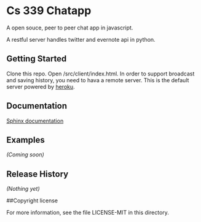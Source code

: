 # Cs 339 Chatapp

A open souce, peer to peer chat app in javascript. 

A restful server handles twitter and evernote api in python.

## Getting Started
Clone this repo. Open /src/client/index.html. In order to support broadcast and saving history, you need to hava a remote server. This is the default server powered by [heroku](http://cs-339-chatapp.herokuapp.com/).




## Documentation
[Sphinx documentation](http://shellyan.github.io/cs-339-chatapp/build/html/documentation)

## Examples
_(Coming soon)_

## Release History
_(Nothing yet)_


##Copyright license

For more information, see the file LICENSE-MIT in this directory.
